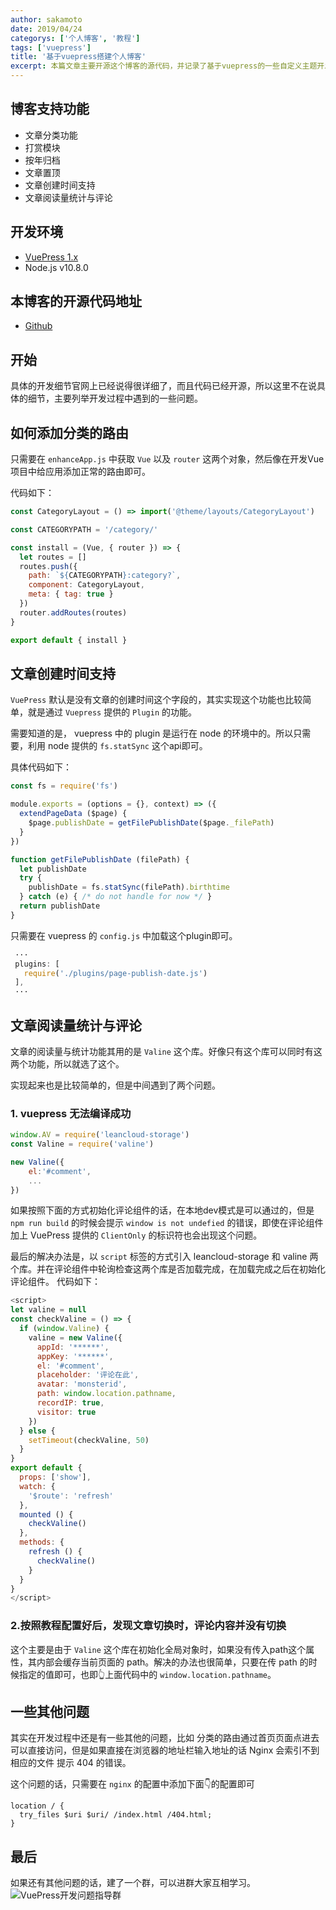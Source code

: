 ```yaml
---
author: sakamoto
date: 2019/04/24
categorys: ['个人博客', '教程']
tags: ['vuepress']
title: '基于vuepress搭建个人博客'
excerpt: 本篇文章主要开源这个博客的源代码，并记录了基于vuepress的一些自定义主题开发过程中的一些问题。
---
```

## 博客支持功能
- 文章分类功能
- 打赏模块
- 按年归档
- 文章置顶
- 文章创建时间支持
- 文章阅读量统计与评论

## 开发环境
- [VuePress 1.x](https://v1.vuepress.vuejs.org/zh/guide/)
- Node.js v10.8.0

## 本博客的开源代码地址
- [Github](https://github.com/ChangMM/blog)

## 开始
具体的开发细节官网上已经说得很详细了，而且代码已经开源，所以这里不在说具体的细节，主要列举开发过程中遇到的一些问题。

## 如何添加分类的路由
只需要在 `enhanceApp.js` 中获取 `Vue` 以及 `router` 这两个对象，然后像在开发Vue项目中给应用添加正常的路由即可。

代码如下：
```javascript
const CategoryLayout = () => import('@theme/layouts/CategoryLayout')

const CATEGORYPATH = '/category/'

const install = (Vue, { router }) => {
  let routes = []
  routes.push({
    path: `${CATEGORYPATH}:category?`,
    component: CategoryLayout,
    meta: { tag: true }
  })
  router.addRoutes(routes)
}

export default { install }
```

## 文章创建时间支持
`VuePress` 默认是没有文章的创建时间这个字段的，其实实现这个功能也比较简单，就是通过 `Vuepress` 提供的 `Plugin` 的功能。

需要知道的是， vuepress 中的 plugin 是运行在 node 的环境中的。所以只需要，利用 node 提供的 `fs.statSync` 这个api即可。

具体代码如下：

``` javascript
const fs = require('fs')

module.exports = (options = {}, context) => ({
  extendPageData ($page) {
    $page.publishDate = getFilePublishDate($page._filePath)
  }
})

function getFilePublishDate (filePath) {
  let publishDate
  try {
    publishDate = fs.statSync(filePath).birthtime
  } catch (e) { /* do not handle for now */ }
  return publishDate
}
```

只需要在 vuepress 的 `config.js` 中加载这个plugin即可。
 ```javascript
  ···
  plugins: [
    require('./plugins/page-publish-date.js')
  ],
  ···
 ```
## 文章阅读量统计与评论
文章的阅读量与统计功能其用的是 `Valine` 这个库。好像只有这个库可以同时有这两个功能，所以就选了这个。

实现起来也是比较简单的，但是中间遇到了两个问题。
### 1. vuepress 无法编译成功
```javascript
window.AV = require('leancloud-storage')
const Valine = require('valine')

new Valine({
    el:'#comment',
    ...
})
```
如果按照下面的方式初始化评论组件的话，在本地dev模式是可以通过的，但是 `npm run build` 的时候会提示 `window is not undefied` 的错误，即使在评论组件加上 VuePress 提供的 `ClientOnly` 的标识符也会出现这个问题。

最后的解决办法是，以 `script` 标签的方式引入 leancloud-storage 和 valine 两个库。并在评论组件中轮询检查这两个库是否加载完成，在加载完成之后在初始化评论组件。
代码如下：
```javascript
<script>
let valine = null
const checkValine = () => {
  if (window.Valine) {
    valine = new Valine({
      appId: '******',
      appKey: '******',
      el: '#comment',
      placeholder: '评论在此',
      avatar: 'monsterid',
      path: window.location.pathname,
      recordIP: true,
      visitor: true
    })
  } else {
    setTimeout(checkValine, 50)
  }
}
export default {
  props: ['show'],
  watch: {
    '$route': 'refresh'
  },
  mounted () {
    checkValine()
  },
  methods: {
    refresh () {
      checkValine()
    }
  }
}
</script>
```

### 2.按照教程配置好后，发现文章切换时，评论内容并没有切换
这个主要是由于 `Valine` 这个库在初始化全局对象时，如果没有传入path这个属性，其内部会缓存当前页面的 path。解决的办法也很简单，只要在传 path 的时候指定的值即可，也即👆上面代码中的 `window.location.pathname`。

## 一些其他问题
其实在开发过程中还是有一些其他的问题，比如 分类的路由通过首页页面点进去可以直接访问，但是如果直接在浏览器的地址栏输入地址的话 Nginx 会索引不到相应的文件 提示 404 的错误。

这个问题的话，只需要在 `nginx` 的配置中添加下面👇的配置即可
```Nginx
location / {
  try_files $uri $uri/ /index.html /404.html;
}
```

## 最后
如果还有其他问题的话，建了一个群，可以进群大家互相学习。
![VuePress开发问题指导群](https://cdn.iizhi.cn/blog/vuepress-qrcode.jpeg)

<ZanShang />

